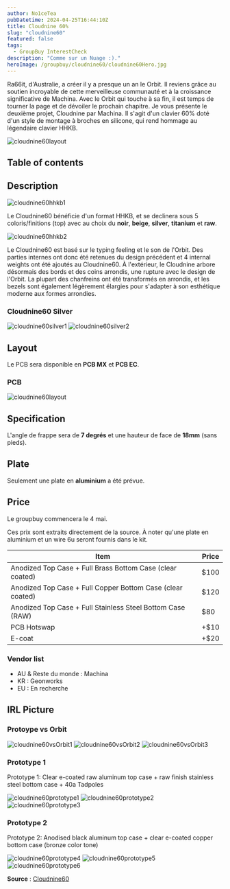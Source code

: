 ```yaml
---
author: No1ceTea
pubDatetime: 2024-04-25T16:44:10Z
title: Cloudnine 60%
slug: "cloudnine60"
featured: false
tags:
  - GroupBuy InterestCheck
description: "Comme sur un Nuage :)."
heroImage: /groupbuy/cloudnine60/cloudnine60Hero.jpg
---
```


Ra66it, d'Australie, a créer il y a presque un an le Orbit. Il reviens grâce au soutien incroyable de cette merveilleuse communauté et à la croissance significative de Machina.
Avec le Orbit qui touche à sa fin, il est temps de tourner la page et de dévoiler le prochain chapitre.
Je vous présente le deuxième projet, Cloudnine par Machina. Il s'agit d'un clavier 60% doté d'un style de montage à broches en silicone, qui rend hommage au légendaire clavier HHKB.

![cloudnine60layout](/groupbuy/cloudnine60/cloudnine60Presentation.jpg)

## Table of contents

## Description

![cloudnine60hhkb1](/groupbuy/cloudnine60/cloudnine60hhkb1.png)

Le Cloudnine60 bénéficie d'un format HHKB, et se declinera sous 5 coloris/finitions (top) avec au choix du **noir**, **beige**, **silver**, **titanium** et **raw**.

![cloudnine60hhkb2](/groupbuy/cloudnine60/cloudnine60hhkb2.jpg)

Le Cloudnine60 est basé sur le typing feeling et le son de l'Orbit. Des parties internes ont donc été retenues du design précédent et 4 internal weights ont été ajoutés au Cloudnine60.
À l'extérieur, le Cloudnine arbore désormais des bords et des coins arrondis, une rupture avec le design de l'Orbit. La plupart des chanfreins ont été transformés en arrondis, et les bezels sont également légèrement élargies pour s'adapter à son esthétique moderne aux formes arrondies.

### Cloudnine60 Silver

![cloudnine60silver1](/groupbuy/cloudnine60/cloudnine60silver1.jpg)
![cloudnine60silver2](/groupbuy/cloudnine60/cloudnine60silver2.jpg)

## Layout

Le PCB sera disponible en **PCB MX** et **PCB EC**.

### PCB

![cloudnine60layout](/groupbuy/cloudnine60/cloudnine60layout.jpg)

## Specification

L'angle de frappe sera de **7 degrés** et une hauteur de face de **18mm** (sans pieds).

## Plate

Seulement une plate en **aluminium** a été prévue.

## Price

Le groupbuy commencera le 4 mai.

Ces prix sont extraits directement de la source. À noter qu'une plate en aluminium et un wire 6u seront fournis dans le kit.

| Item                                                       | Price |
| ---------------------------------------------------------- | ----- |
| Anodized Top Case + Full Brass Bottom Case (clear coated)  | $100  |
| Anodized Top Case + Full Copper Bottom Case (clear coated) | $120  |
| Anodized Top Case + Full Stainless Steel Bottom Case (RAW) | $80   |
| PCB Hotswap                                                | +$10  |
| E-coat                                                     | +$20  |

### Vendor list

- AU & Reste du monde : Machina
- KR : Geonworks
- EU : En recherche

## IRL Picture

### Protoype vs Orbit

![cloudnine60vsOrbit1](/groupbuy/cloudnine60/cloudnine60vsOrbit1.jpg)
![cloudnine60vsOrbit2](/groupbuy/cloudnine60/cloudnine60vsOrbit2.jpg)
![cloudnine60vsOrbit3](/groupbuy/cloudnine60/cloudnine60vsOrbit3.jpg)

### Prototype 1

Prototype 1: Clear e-coated raw aluminum top case + raw finish stainless steel bottom case + 40a Tadpoles

![cloudnine60prototype1](/groupbuy/cloudnine60/cloudnine60prototype1.jpg)
![cloudnine60prototype2](/groupbuy/cloudnine60/cloudnine60prototype2.jpg)
![cloudnine60prototype3](/groupbuy/cloudnine60/cloudnine60prototype3.jpg)

### Prototype 2

Prototype 2: Anodised black aluminum top case + clear e-coated copper bottom case (bronze color tone)

![cloudnine60prototype4](/groupbuy/cloudnine60/cloudnine60prototype4.jpg)
![cloudnine60prototype5](/groupbuy/cloudnine60/cloudnine60prototype5.jpg)
![cloudnine60prototype6](/groupbuy/cloudnine60/cloudnine60prototype6.jpg)

**Source** : [Cloudnine60](https://geekhack.org/index.php?topic=121804.0)
